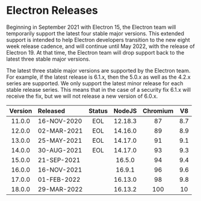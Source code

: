 # Electron Releases

Beginning in September 2021 with Electron 15, the Electron team will temporarily support the latest four stable major versions. This extended support is intended to help Electron developers transition to the new eight week release cadence, and will continue until May 2022, with the release of Electron 19. At that time, the Electron team will drop support back to the latest three stable major versions.

The latest three stable major versions are supported by the Electron team. For example, if the latest release is 6.1.x, then the 5.0.x as well as the 4.2.x series are supported. We only support the latest minor release for each stable release series. This means that in the case of a security fix 6.1.x will receive the fix, but we will not release a new version of 6.0.x.


| Version | Released    | Status | NodeJS  | Chromium |  V8   |
| :-----: | :---------- | :----: | :-----: | :------: | :---: |
| 11.0.0  | 16-NOV-2020 |  EOL   | 12.18.3 |    87    |  8.7  |
| 12.0.0  | 02-MAR-2021 |  EOL   | 14.16.0 |    89    |  8.9  |
| 13.0.0  | 25-MAY-2021 |  EOL   | 14.17.0 |    91    |  9.1  |
| 14.0.0  | 30-AUG-2021 |  EOL   | 14.17.0 |    93    |  9.3  |
| 15.0.0  | 21-SEP-2021 |        | 16.5.0  |    94    |  9.4  |
| 16.0.0  | 16-NOV-2021 |        | 16.9.1  |    96    |  9.6  |
| 17.0.0  | 01-FEB-2022 |        | 16.13.0 |    98    |  9.8  |
| 18.0.0  | 29-MAR-2022 |        | 16.13.2 |   100    |  10   |
